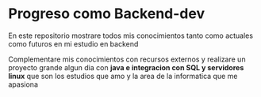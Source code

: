 # Progreso como Backend-dev

En este repositorio mostrare todos mis conocimientos tanto como actuales como futuros en mi estudio en backend

Complementare mis conocimientos con recursos externos y realizare un proyecto grande algun dia con **java e integracion con SQL y servidores linux** que son los estudios que amo y la area de la informatica que me apasiona
